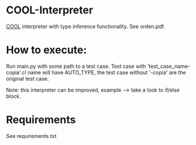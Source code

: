 # COOL-Interpreter
[COOL](https://en.wikipedia.org/wiki/Cool_(programming_language)) interpreter with type inference functionality. See orden.pdf.

# How to execute:
Run main.py with some path to a test case. Test case with 'test_case_name-copia'.cl name will have AUTO_TYPE, 
the test case without '-copia' are the original test case.

Note: this interpreter can be improved, example --> take a look to if/else block.

# Requirements
See requirements.txt

